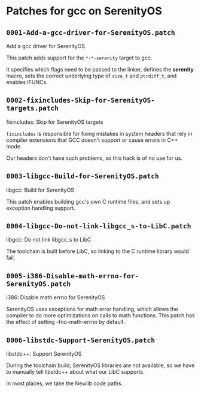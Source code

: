# Patches for gcc on SerenityOS

## `0001-Add-a-gcc-driver-for-SerenityOS.patch`

Add a gcc driver for SerenityOS

This patch adds support for the `*-*-serenity` target to gcc.

It specifies which flags need to be passed to the linker, defines the
__serenity__ macro, sets the correct underlying type of `size_t` and
`ptrdiff_t`, and enables IFUNCs.


## `0002-fixincludes-Skip-for-SerenityOS-targets.patch`

fixincludes: Skip for SerenityOS targets

`fixincludes` is responsible for fixing mistakes in system headers that
rely in compiler extensions that GCC doesn't support or cause errors in
C++ mode.

Our headers don't have such problems, so this hack is of no use for us.

## `0003-libgcc-Build-for-SerenityOS.patch`

libgcc: Build for SerenityOS

This patch enables building gcc's own C runtime files, and sets up
exception handling support.


## `0004-libgcc-Do-not-link-libgcc_s-to-LibC.patch`

libgcc: Do not link libgcc_s to LibC

The toolchain is built before LibC, so linking to the C runtime library
would fail.


## `0005-i386-Disable-math-errno-for-SerenityOS.patch`

i386: Disable math errno for SerenityOS

SerenityOS uses exceptions for math error handling, which allows the
compiler to do more optimizations on calls to math functions. This patch
has the effect of setting -fno-math-errno by default.

## `0006-libstdc-Support-SerenityOS.patch`

libstdc++: Support SerenityOS

During the toolchain build, SerenityOS libraries are not available, so
we have to manually tell libstdc++ about what our LibC supports.

In most places, we take the Newlib code paths.


